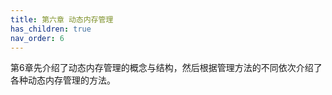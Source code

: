 ```yaml
---
title: 第六章 动态内存管理
has_children: true
nav_order: 6
---
```


第6章先介绍了动态内存管理的概念与结构，然后根据管理方法的不同依次介绍了各种动态内存管理的方法。
